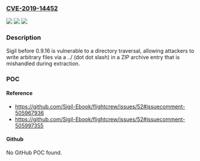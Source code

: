 ### [CVE-2019-14452](https://cve.mitre.org/cgi-bin/cvename.cgi?name=CVE-2019-14452)
![](https://img.shields.io/static/v1?label=Product&message=n%2Fa&color=blue)
![](https://img.shields.io/static/v1?label=Version&message=n%2Fa&color=blue)
![](https://img.shields.io/static/v1?label=Vulnerability&message=n%2Fa&color=brighgreen)

### Description

Sigil before 0.9.16 is vulnerable to a directory traversal, allowing attackers to write arbitrary files via a ../ (dot dot slash) in a ZIP archive entry that is mishandled during extraction.

### POC

#### Reference
- https://github.com/Sigil-Ebook/flightcrew/issues/52#issuecomment-505967936
- https://github.com/Sigil-Ebook/flightcrew/issues/52#issuecomment-505997355

#### Github
No GitHub POC found.

